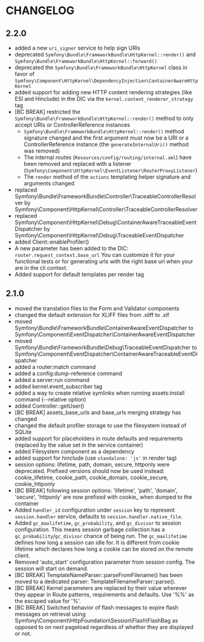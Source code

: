 CHANGELOG
=========

2.2.0
-----

 * added a new `uri_signer` service to help sign URIs
 * deprecated `Symfony\Bundle\FrameworkBundle\HttpKernel::render()` and `Symfony\Bundle\FrameworkBundle\HttpKernel::forward()`
 * deprecated the `Symfony\Bundle\FrameworkBundle\HttpKernel` class in favor of `Symfony\Component\HttpKernel\DependencyInjection\ContainerAwareHttpKernel`
 * added support for adding new HTTP content rendering strategies (like ESI and Hinclude)
	 in the DIC via the `kernel.content_renderer_strategy` tag
 * [BC BREAK] restricted the `Symfony\Bundle\FrameworkBundle\HttpKernel::render()` method to only accept URIs or ControllerReference instances
	 * `Symfony\Bundle\FrameworkBundle\HttpKernel::render()` method signature changed and the first argument
		 must now be a URI or a ControllerReference instance (the `generateInternalUri()` method was removed)
	 * The internal routes (`Resources/config/routing/internal.xml`) have been removed and replaced with a listener (`Symfony\Component\HttpKernel\EventListener\RouterProxyListener`)
	 * The `render` method of the `actions` templating helper signature and arguments changed
 * replaced Symfony\Bundle\FrameworkBundle\Controller\TraceableControllerResolver by Symfony\Component\HttpKernel\Controller\TraceableControllerResolver
 * replaced Symfony\Component\HttpKernel\Debug\ContainerAwareTraceableEventDispatcher by Symfony\Component\HttpKernel\Debug\TraceableEventDispatcher
 * added Client::enableProfiler()
 * A new parameter has been added to the DIC: `router.request_context.base_url`
	 You can customize it for your functional tests or for generating urls with
	 the right base url when your are in the cli context.
 * Added support for default templates per render tag

2.1.0
-----

 * moved the translation files to the Form and Validator components
 * changed the default extension for XLIFF files from .xliff to .xlf
 * moved Symfony\Bundle\FrameworkBundle\ContainerAwareEventDispatcher to Symfony\Component\EventDispatcher\ContainerAwareEventDispatcher
 * moved Symfony\Bundle\FrameworkBundle\Debug\TraceableEventDispatcher to Symfony\Component\EventDispatcher\ContainerAwareTraceableEventDispatcher
 * added a router:match command
 * added a config:dump-reference command
 * added a server:run command
 * added kernel.event_subscriber tag
 * added a way to create relative symlinks when running assets:install command (--relative option)
 * added Controller::getUser()
 * [BC BREAK] assets_base_urls and base_urls merging strategy has changed
 * changed the default profiler storage to use the filesystem instead of SQLite
 * added support for placeholders in route defaults and requirements (replaced
	 by the value set in the service container)
 * added Filesystem component as a dependency
 * added support for hinclude (use ``standalone: 'js'`` in render tag)
 * session options: lifetime, path, domain, secure, httponly were deprecated.
	 Prefixed versions should now be used instead: cookie_lifetime, cookie_path,
	 cookie_domain, cookie_secure, cookie_httponly
 * [BC BREAK] following session options: 'lifetime', 'path', 'domain', 'secure',
	 'httponly' are now prefixed with cookie_ when dumped to the container
 * Added `handler_id` configuration under `session` key to represent `session.handler`
	 service, defaults to `session.handler.native_file`.
 * Added `gc_maxlifetime`, `gc_probability`, and `gc_divisor` to session
	 configuration. This means session garbage collection has a
	`gc_probability`/`gc_divisor` chance of being run. The `gc_maxlifetime` defines
	 how long a session can idle for. It is different from cookie lifetime which
	 declares how long a cookie can be stored on the remote client.
 * Removed 'auto_start' configuration parameter from session config. The session will
	 start on demand.
 * [BC BREAK] TemplateNameParser::parseFromFilename() has been moved to a dedicated
	 parser: TemplateFilenameParser::parse().
 * [BC BREAK] Kernel parameters are replaced by their value wherever they appear
	 in Route patterns, requirements and defaults. Use '%%' as the escaped value for '%'.
 * [BC BREAK] Switched behavior of flash messages to expire flash messages on retrieval
	 using Symfony\Component\HttpFoundation\Session\Flash\FlashBag as opposed to on
	 next pageload regardless of whether they are displayed or not.
